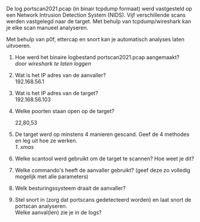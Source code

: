 
De log portscan2021.pcap (in binair tcpdump formaat) werd vastgesteld op een Network Intrusion Detection System (NIDS). Vijf verschillende scans werden vastgelegd naar de target. Met behulp van tcpdump/wireshark kan je elke scan manueel analyseren.

Met behulp van p0f, ettercap en snort kan je automatisch analyses laten uitvoeren.  
  
  
  
1. Hoe werd het binaire logbestand portscan2021.pcap aangemaakt?  
	 *door wireshark te laten loggen* 
  
2. Wat is het IP adres van de aanvaller?  
	192.168.56.1
  
3. Wat is het IP adres van de target?  
	  192.168.56.103
  
4. Welke poorten staan open op de target?  
  
	  22,80,53
1. De target werd op minstens 4 manieren gescand. Geef de 4 methodes en leg uit hoe ze werken.  
	*1. xmas*
  
  
6. Welke scantool werd gebruikt om de target te scannen? Hoe weet je dit?  
  
  
7. Welke commando's heeft de aanvaller gebruikt? (geef deze zo volledig mogelijk met alle parameters)  
  
  
8. Welk besturingssysteem draait de aanvaller?  
  
  

9. Stel snort in (zorg dat portscans gedetecteerd worden) en laat snort de portscan analyseren.  
Welke aanval(len) zie je in de logs?